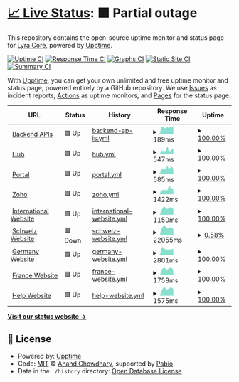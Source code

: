 # [📈 Live Status](https://Lyra-Core.github.io/Status): <!--live status--> **🟧 Partial outage**

This repository contains the open-source uptime monitor and status page for [Lyra Core](https://Lyra-Core.github.io/Status), powered by [Upptime](https://github.com/upptime/upptime).

[![Uptime CI](https://github.com/Lyra-Core/Status/workflows/Uptime%20CI/badge.svg)](https://github.com/Lyra-Core/Status/actions?query=workflow%3A%22Uptime+CI%22)
[![Response Time CI](https://github.com/Lyra-Core/Status/workflows/Response%20Time%20CI/badge.svg)](https://github.com/Lyra-Core/Status/actions?query=workflow%3A%22Response+Time+CI%22)
[![Graphs CI](https://github.com/Lyra-Core/Status/workflows/Graphs%20CI/badge.svg)](https://github.com/Lyra-Core/Status/actions?query=workflow%3A%22Graphs+CI%22)
[![Static Site CI](https://github.com/Lyra-Core/Status/workflows/Static%20Site%20CI/badge.svg)](https://github.com/Lyra-Core/Status/actions?query=workflow%3A%22Static+Site+CI%22)
[![Summary CI](https://github.com/Lyra-Core/Status/workflows/Summary%20CI/badge.svg)](https://github.com/Lyra-Core/Status/actions?query=workflow%3A%22Summary+CI%22)

With [Upptime](https://upptime.js.org), you can get your own unlimited and free uptime monitor and status page, powered entirely by a GitHub repository. We use [Issues](https://github.com/Lyra-Core/Status/issues) as incident reports, [Actions](https://github.com/Lyra-Core/Status/actions) as uptime monitors, and [Pages](https://Lyra-Core.github.io/Status) for the status page.

<!--start: status pages-->
<!-- This summary is generated by Upptime (https://github.com/upptime/upptime) -->
<!-- Do not edit this manually, your changes will be overwritten -->
<!-- prettier-ignore -->
| URL | Status | History | Response Time | Uptime |
| --- | ------ | ------- | ------------- | ------ |
| <img alt="" src="https://icons.duckduckgo.com/ip3/api.lyrawellbeing.health.ico" height="13"> [Backend APIs](https://api.lyrawellbeing.health/status-0123456789abcdef) | 🟩 Up | [backend-ap-is.yml](https://github.com/Lyra-Core/Status/commits/HEAD/history/backend-ap-is.yml) | <details><summary><img alt="Response time graph" src="./graphs/backend-ap-is/response-time-week.png" height="20"> 189ms</summary><br><a href="https://Lyra-Core.github.io/Status/history/backend-ap-is"><img alt="Response time 189" src="https://img.shields.io/endpoint?url=https%3A%2F%2Fraw.githubusercontent.com%2FLyra-Core%2FStatus%2FHEAD%2Fapi%2Fbackend-ap-is%2Fresponse-time.json"></a><br><a href="https://Lyra-Core.github.io/Status/history/backend-ap-is"><img alt="24-hour response time 190" src="https://img.shields.io/endpoint?url=https%3A%2F%2Fraw.githubusercontent.com%2FLyra-Core%2FStatus%2FHEAD%2Fapi%2Fbackend-ap-is%2Fresponse-time-day.json"></a><br><a href="https://Lyra-Core.github.io/Status/history/backend-ap-is"><img alt="7-day response time 189" src="https://img.shields.io/endpoint?url=https%3A%2F%2Fraw.githubusercontent.com%2FLyra-Core%2FStatus%2FHEAD%2Fapi%2Fbackend-ap-is%2Fresponse-time-week.json"></a><br><a href="https://Lyra-Core.github.io/Status/history/backend-ap-is"><img alt="30-day response time 189" src="https://img.shields.io/endpoint?url=https%3A%2F%2Fraw.githubusercontent.com%2FLyra-Core%2FStatus%2FHEAD%2Fapi%2Fbackend-ap-is%2Fresponse-time-month.json"></a><br><a href="https://Lyra-Core.github.io/Status/history/backend-ap-is"><img alt="1-year response time 189" src="https://img.shields.io/endpoint?url=https%3A%2F%2Fraw.githubusercontent.com%2FLyra-Core%2FStatus%2FHEAD%2Fapi%2Fbackend-ap-is%2Fresponse-time-year.json"></a></details> | <details><summary><a href="https://Lyra-Core.github.io/Status/history/backend-ap-is">100.00%</a></summary><a href="https://Lyra-Core.github.io/Status/history/backend-ap-is"><img alt="All-time uptime 100.00%" src="https://img.shields.io/endpoint?url=https%3A%2F%2Fraw.githubusercontent.com%2FLyra-Core%2FStatus%2FHEAD%2Fapi%2Fbackend-ap-is%2Fuptime.json"></a><br><a href="https://Lyra-Core.github.io/Status/history/backend-ap-is"><img alt="24-hour uptime 100.00%" src="https://img.shields.io/endpoint?url=https%3A%2F%2Fraw.githubusercontent.com%2FLyra-Core%2FStatus%2FHEAD%2Fapi%2Fbackend-ap-is%2Fuptime-day.json"></a><br><a href="https://Lyra-Core.github.io/Status/history/backend-ap-is"><img alt="7-day uptime 100.00%" src="https://img.shields.io/endpoint?url=https%3A%2F%2Fraw.githubusercontent.com%2FLyra-Core%2FStatus%2FHEAD%2Fapi%2Fbackend-ap-is%2Fuptime-week.json"></a><br><a href="https://Lyra-Core.github.io/Status/history/backend-ap-is"><img alt="30-day uptime 100.00%" src="https://img.shields.io/endpoint?url=https%3A%2F%2Fraw.githubusercontent.com%2FLyra-Core%2FStatus%2FHEAD%2Fapi%2Fbackend-ap-is%2Fuptime-month.json"></a><br><a href="https://Lyra-Core.github.io/Status/history/backend-ap-is"><img alt="1-year uptime 100.00%" src="https://img.shields.io/endpoint?url=https%3A%2F%2Fraw.githubusercontent.com%2FLyra-Core%2FStatus%2FHEAD%2Fapi%2Fbackend-ap-is%2Fuptime-year.json"></a></details>
| <img alt="" src="https://icons.duckduckgo.com/ip3/app.lyrawellbeing.health.ico" height="13"> [Hub](https://app.lyrawellbeing.health) | 🟩 Up | [hub.yml](https://github.com/Lyra-Core/Status/commits/HEAD/history/hub.yml) | <details><summary><img alt="Response time graph" src="./graphs/hub/response-time-week.png" height="20"> 547ms</summary><br><a href="https://Lyra-Core.github.io/Status/history/hub"><img alt="Response time 547" src="https://img.shields.io/endpoint?url=https%3A%2F%2Fraw.githubusercontent.com%2FLyra-Core%2FStatus%2FHEAD%2Fapi%2Fhub%2Fresponse-time.json"></a><br><a href="https://Lyra-Core.github.io/Status/history/hub"><img alt="24-hour response time 561" src="https://img.shields.io/endpoint?url=https%3A%2F%2Fraw.githubusercontent.com%2FLyra-Core%2FStatus%2FHEAD%2Fapi%2Fhub%2Fresponse-time-day.json"></a><br><a href="https://Lyra-Core.github.io/Status/history/hub"><img alt="7-day response time 547" src="https://img.shields.io/endpoint?url=https%3A%2F%2Fraw.githubusercontent.com%2FLyra-Core%2FStatus%2FHEAD%2Fapi%2Fhub%2Fresponse-time-week.json"></a><br><a href="https://Lyra-Core.github.io/Status/history/hub"><img alt="30-day response time 547" src="https://img.shields.io/endpoint?url=https%3A%2F%2Fraw.githubusercontent.com%2FLyra-Core%2FStatus%2FHEAD%2Fapi%2Fhub%2Fresponse-time-month.json"></a><br><a href="https://Lyra-Core.github.io/Status/history/hub"><img alt="1-year response time 547" src="https://img.shields.io/endpoint?url=https%3A%2F%2Fraw.githubusercontent.com%2FLyra-Core%2FStatus%2FHEAD%2Fapi%2Fhub%2Fresponse-time-year.json"></a></details> | <details><summary><a href="https://Lyra-Core.github.io/Status/history/hub">100.00%</a></summary><a href="https://Lyra-Core.github.io/Status/history/hub"><img alt="All-time uptime 100.00%" src="https://img.shields.io/endpoint?url=https%3A%2F%2Fraw.githubusercontent.com%2FLyra-Core%2FStatus%2FHEAD%2Fapi%2Fhub%2Fuptime.json"></a><br><a href="https://Lyra-Core.github.io/Status/history/hub"><img alt="24-hour uptime 100.00%" src="https://img.shields.io/endpoint?url=https%3A%2F%2Fraw.githubusercontent.com%2FLyra-Core%2FStatus%2FHEAD%2Fapi%2Fhub%2Fuptime-day.json"></a><br><a href="https://Lyra-Core.github.io/Status/history/hub"><img alt="7-day uptime 100.00%" src="https://img.shields.io/endpoint?url=https%3A%2F%2Fraw.githubusercontent.com%2FLyra-Core%2FStatus%2FHEAD%2Fapi%2Fhub%2Fuptime-week.json"></a><br><a href="https://Lyra-Core.github.io/Status/history/hub"><img alt="30-day uptime 100.00%" src="https://img.shields.io/endpoint?url=https%3A%2F%2Fraw.githubusercontent.com%2FLyra-Core%2FStatus%2FHEAD%2Fapi%2Fhub%2Fuptime-month.json"></a><br><a href="https://Lyra-Core.github.io/Status/history/hub"><img alt="1-year uptime 100.00%" src="https://img.shields.io/endpoint?url=https%3A%2F%2Fraw.githubusercontent.com%2FLyra-Core%2FStatus%2FHEAD%2Fapi%2Fhub%2Fuptime-year.json"></a></details>
| <img alt="" src="https://icons.duckduckgo.com/ip3/portal.lyrawellbeing.health.ico" height="13"> [Portal](https://portal.lyrawellbeing.health) | 🟩 Up | [portal.yml](https://github.com/Lyra-Core/Status/commits/HEAD/history/portal.yml) | <details><summary><img alt="Response time graph" src="./graphs/portal/response-time-week.png" height="20"> 585ms</summary><br><a href="https://Lyra-Core.github.io/Status/history/portal"><img alt="Response time 585" src="https://img.shields.io/endpoint?url=https%3A%2F%2Fraw.githubusercontent.com%2FLyra-Core%2FStatus%2FHEAD%2Fapi%2Fportal%2Fresponse-time.json"></a><br><a href="https://Lyra-Core.github.io/Status/history/portal"><img alt="24-hour response time 594" src="https://img.shields.io/endpoint?url=https%3A%2F%2Fraw.githubusercontent.com%2FLyra-Core%2FStatus%2FHEAD%2Fapi%2Fportal%2Fresponse-time-day.json"></a><br><a href="https://Lyra-Core.github.io/Status/history/portal"><img alt="7-day response time 585" src="https://img.shields.io/endpoint?url=https%3A%2F%2Fraw.githubusercontent.com%2FLyra-Core%2FStatus%2FHEAD%2Fapi%2Fportal%2Fresponse-time-week.json"></a><br><a href="https://Lyra-Core.github.io/Status/history/portal"><img alt="30-day response time 585" src="https://img.shields.io/endpoint?url=https%3A%2F%2Fraw.githubusercontent.com%2FLyra-Core%2FStatus%2FHEAD%2Fapi%2Fportal%2Fresponse-time-month.json"></a><br><a href="https://Lyra-Core.github.io/Status/history/portal"><img alt="1-year response time 585" src="https://img.shields.io/endpoint?url=https%3A%2F%2Fraw.githubusercontent.com%2FLyra-Core%2FStatus%2FHEAD%2Fapi%2Fportal%2Fresponse-time-year.json"></a></details> | <details><summary><a href="https://Lyra-Core.github.io/Status/history/portal">100.00%</a></summary><a href="https://Lyra-Core.github.io/Status/history/portal"><img alt="All-time uptime 100.00%" src="https://img.shields.io/endpoint?url=https%3A%2F%2Fraw.githubusercontent.com%2FLyra-Core%2FStatus%2FHEAD%2Fapi%2Fportal%2Fuptime.json"></a><br><a href="https://Lyra-Core.github.io/Status/history/portal"><img alt="24-hour uptime 100.00%" src="https://img.shields.io/endpoint?url=https%3A%2F%2Fraw.githubusercontent.com%2FLyra-Core%2FStatus%2FHEAD%2Fapi%2Fportal%2Fuptime-day.json"></a><br><a href="https://Lyra-Core.github.io/Status/history/portal"><img alt="7-day uptime 100.00%" src="https://img.shields.io/endpoint?url=https%3A%2F%2Fraw.githubusercontent.com%2FLyra-Core%2FStatus%2FHEAD%2Fapi%2Fportal%2Fuptime-week.json"></a><br><a href="https://Lyra-Core.github.io/Status/history/portal"><img alt="30-day uptime 100.00%" src="https://img.shields.io/endpoint?url=https%3A%2F%2Fraw.githubusercontent.com%2FLyra-Core%2FStatus%2FHEAD%2Fapi%2Fportal%2Fuptime-month.json"></a><br><a href="https://Lyra-Core.github.io/Status/history/portal"><img alt="1-year uptime 100.00%" src="https://img.shields.io/endpoint?url=https%3A%2F%2Fraw.githubusercontent.com%2FLyra-Core%2FStatus%2FHEAD%2Fapi%2Fportal%2Fuptime-year.json"></a></details>
| <img alt="" src="https://icons.duckduckgo.com/ip3/salesiq.zoho.eu.ico" height="13"> [Zoho](https://salesiq.zoho.eu/icas/liveview) | 🟩 Up | [zoho.yml](https://github.com/Lyra-Core/Status/commits/HEAD/history/zoho.yml) | <details><summary><img alt="Response time graph" src="./graphs/zoho/response-time-week.png" height="20"> 1422ms</summary><br><a href="https://Lyra-Core.github.io/Status/history/zoho"><img alt="Response time 1422" src="https://img.shields.io/endpoint?url=https%3A%2F%2Fraw.githubusercontent.com%2FLyra-Core%2FStatus%2FHEAD%2Fapi%2Fzoho%2Fresponse-time.json"></a><br><a href="https://Lyra-Core.github.io/Status/history/zoho"><img alt="24-hour response time 1462" src="https://img.shields.io/endpoint?url=https%3A%2F%2Fraw.githubusercontent.com%2FLyra-Core%2FStatus%2FHEAD%2Fapi%2Fzoho%2Fresponse-time-day.json"></a><br><a href="https://Lyra-Core.github.io/Status/history/zoho"><img alt="7-day response time 1422" src="https://img.shields.io/endpoint?url=https%3A%2F%2Fraw.githubusercontent.com%2FLyra-Core%2FStatus%2FHEAD%2Fapi%2Fzoho%2Fresponse-time-week.json"></a><br><a href="https://Lyra-Core.github.io/Status/history/zoho"><img alt="30-day response time 1422" src="https://img.shields.io/endpoint?url=https%3A%2F%2Fraw.githubusercontent.com%2FLyra-Core%2FStatus%2FHEAD%2Fapi%2Fzoho%2Fresponse-time-month.json"></a><br><a href="https://Lyra-Core.github.io/Status/history/zoho"><img alt="1-year response time 1422" src="https://img.shields.io/endpoint?url=https%3A%2F%2Fraw.githubusercontent.com%2FLyra-Core%2FStatus%2FHEAD%2Fapi%2Fzoho%2Fresponse-time-year.json"></a></details> | <details><summary><a href="https://Lyra-Core.github.io/Status/history/zoho">100.00%</a></summary><a href="https://Lyra-Core.github.io/Status/history/zoho"><img alt="All-time uptime 100.00%" src="https://img.shields.io/endpoint?url=https%3A%2F%2Fraw.githubusercontent.com%2FLyra-Core%2FStatus%2FHEAD%2Fapi%2Fzoho%2Fuptime.json"></a><br><a href="https://Lyra-Core.github.io/Status/history/zoho"><img alt="24-hour uptime 100.00%" src="https://img.shields.io/endpoint?url=https%3A%2F%2Fraw.githubusercontent.com%2FLyra-Core%2FStatus%2FHEAD%2Fapi%2Fzoho%2Fuptime-day.json"></a><br><a href="https://Lyra-Core.github.io/Status/history/zoho"><img alt="7-day uptime 100.00%" src="https://img.shields.io/endpoint?url=https%3A%2F%2Fraw.githubusercontent.com%2FLyra-Core%2FStatus%2FHEAD%2Fapi%2Fzoho%2Fuptime-week.json"></a><br><a href="https://Lyra-Core.github.io/Status/history/zoho"><img alt="30-day uptime 100.00%" src="https://img.shields.io/endpoint?url=https%3A%2F%2Fraw.githubusercontent.com%2FLyra-Core%2FStatus%2FHEAD%2Fapi%2Fzoho%2Fuptime-month.json"></a><br><a href="https://Lyra-Core.github.io/Status/history/zoho"><img alt="1-year uptime 100.00%" src="https://img.shields.io/endpoint?url=https%3A%2F%2Fraw.githubusercontent.com%2FLyra-Core%2FStatus%2FHEAD%2Fapi%2Fzoho%2Fuptime-year.json"></a></details>
| <img alt="" src="https://icons.duckduckgo.com/ip3/lyrahealthinternational.com.ico" height="13"> [International Website](https://lyrahealthinternational.com) | 🟩 Up | [international-website.yml](https://github.com/Lyra-Core/Status/commits/HEAD/history/international-website.yml) | <details><summary><img alt="Response time graph" src="./graphs/international-website/response-time-week.png" height="20"> 1150ms</summary><br><a href="https://Lyra-Core.github.io/Status/history/international-website"><img alt="Response time 1150" src="https://img.shields.io/endpoint?url=https%3A%2F%2Fraw.githubusercontent.com%2FLyra-Core%2FStatus%2FHEAD%2Fapi%2Finternational-website%2Fresponse-time.json"></a><br><a href="https://Lyra-Core.github.io/Status/history/international-website"><img alt="24-hour response time 1150" src="https://img.shields.io/endpoint?url=https%3A%2F%2Fraw.githubusercontent.com%2FLyra-Core%2FStatus%2FHEAD%2Fapi%2Finternational-website%2Fresponse-time-day.json"></a><br><a href="https://Lyra-Core.github.io/Status/history/international-website"><img alt="7-day response time 1150" src="https://img.shields.io/endpoint?url=https%3A%2F%2Fraw.githubusercontent.com%2FLyra-Core%2FStatus%2FHEAD%2Fapi%2Finternational-website%2Fresponse-time-week.json"></a><br><a href="https://Lyra-Core.github.io/Status/history/international-website"><img alt="30-day response time 1150" src="https://img.shields.io/endpoint?url=https%3A%2F%2Fraw.githubusercontent.com%2FLyra-Core%2FStatus%2FHEAD%2Fapi%2Finternational-website%2Fresponse-time-month.json"></a><br><a href="https://Lyra-Core.github.io/Status/history/international-website"><img alt="1-year response time 1150" src="https://img.shields.io/endpoint?url=https%3A%2F%2Fraw.githubusercontent.com%2FLyra-Core%2FStatus%2FHEAD%2Fapi%2Finternational-website%2Fresponse-time-year.json"></a></details> | <details><summary><a href="https://Lyra-Core.github.io/Status/history/international-website">100.00%</a></summary><a href="https://Lyra-Core.github.io/Status/history/international-website"><img alt="All-time uptime 100.00%" src="https://img.shields.io/endpoint?url=https%3A%2F%2Fraw.githubusercontent.com%2FLyra-Core%2FStatus%2FHEAD%2Fapi%2Finternational-website%2Fuptime.json"></a><br><a href="https://Lyra-Core.github.io/Status/history/international-website"><img alt="24-hour uptime 100.00%" src="https://img.shields.io/endpoint?url=https%3A%2F%2Fraw.githubusercontent.com%2FLyra-Core%2FStatus%2FHEAD%2Fapi%2Finternational-website%2Fuptime-day.json"></a><br><a href="https://Lyra-Core.github.io/Status/history/international-website"><img alt="7-day uptime 100.00%" src="https://img.shields.io/endpoint?url=https%3A%2F%2Fraw.githubusercontent.com%2FLyra-Core%2FStatus%2FHEAD%2Fapi%2Finternational-website%2Fuptime-week.json"></a><br><a href="https://Lyra-Core.github.io/Status/history/international-website"><img alt="30-day uptime 100.00%" src="https://img.shields.io/endpoint?url=https%3A%2F%2Fraw.githubusercontent.com%2FLyra-Core%2FStatus%2FHEAD%2Fapi%2Finternational-website%2Fuptime-month.json"></a><br><a href="https://Lyra-Core.github.io/Status/history/international-website"><img alt="1-year uptime 100.00%" src="https://img.shields.io/endpoint?url=https%3A%2F%2Fraw.githubusercontent.com%2FLyra-Core%2FStatus%2FHEAD%2Fapi%2Finternational-website%2Fuptime-year.json"></a></details>
| <img alt="" src="https://icons.duckduckgo.com/ip3/lyrawellbeing.ch.ico" height="13"> [Schweiz Website](https://lyrawellbeing.ch) | 🟥 Down | [schweiz-website.yml](https://github.com/Lyra-Core/Status/commits/HEAD/history/schweiz-website.yml) | <details><summary><img alt="Response time graph" src="./graphs/schweiz-website/response-time-week.png" height="20"> 22055ms</summary><br><a href="https://Lyra-Core.github.io/Status/history/schweiz-website"><img alt="Response time 22055" src="https://img.shields.io/endpoint?url=https%3A%2F%2Fraw.githubusercontent.com%2FLyra-Core%2FStatus%2FHEAD%2Fapi%2Fschweiz-website%2Fresponse-time.json"></a><br><a href="https://Lyra-Core.github.io/Status/history/schweiz-website"><img alt="24-hour response time 22055" src="https://img.shields.io/endpoint?url=https%3A%2F%2Fraw.githubusercontent.com%2FLyra-Core%2FStatus%2FHEAD%2Fapi%2Fschweiz-website%2Fresponse-time-day.json"></a><br><a href="https://Lyra-Core.github.io/Status/history/schweiz-website"><img alt="7-day response time 22055" src="https://img.shields.io/endpoint?url=https%3A%2F%2Fraw.githubusercontent.com%2FLyra-Core%2FStatus%2FHEAD%2Fapi%2Fschweiz-website%2Fresponse-time-week.json"></a><br><a href="https://Lyra-Core.github.io/Status/history/schweiz-website"><img alt="30-day response time 22055" src="https://img.shields.io/endpoint?url=https%3A%2F%2Fraw.githubusercontent.com%2FLyra-Core%2FStatus%2FHEAD%2Fapi%2Fschweiz-website%2Fresponse-time-month.json"></a><br><a href="https://Lyra-Core.github.io/Status/history/schweiz-website"><img alt="1-year response time 22055" src="https://img.shields.io/endpoint?url=https%3A%2F%2Fraw.githubusercontent.com%2FLyra-Core%2FStatus%2FHEAD%2Fapi%2Fschweiz-website%2Fresponse-time-year.json"></a></details> | <details><summary><a href="https://Lyra-Core.github.io/Status/history/schweiz-website">0.58%</a></summary><a href="https://Lyra-Core.github.io/Status/history/schweiz-website"><img alt="All-time uptime 0.58%" src="https://img.shields.io/endpoint?url=https%3A%2F%2Fraw.githubusercontent.com%2FLyra-Core%2FStatus%2FHEAD%2Fapi%2Fschweiz-website%2Fuptime.json"></a><br><a href="https://Lyra-Core.github.io/Status/history/schweiz-website"><img alt="24-hour uptime 0.58%" src="https://img.shields.io/endpoint?url=https%3A%2F%2Fraw.githubusercontent.com%2FLyra-Core%2FStatus%2FHEAD%2Fapi%2Fschweiz-website%2Fuptime-day.json"></a><br><a href="https://Lyra-Core.github.io/Status/history/schweiz-website"><img alt="7-day uptime 0.58%" src="https://img.shields.io/endpoint?url=https%3A%2F%2Fraw.githubusercontent.com%2FLyra-Core%2FStatus%2FHEAD%2Fapi%2Fschweiz-website%2Fuptime-week.json"></a><br><a href="https://Lyra-Core.github.io/Status/history/schweiz-website"><img alt="30-day uptime 0.58%" src="https://img.shields.io/endpoint?url=https%3A%2F%2Fraw.githubusercontent.com%2FLyra-Core%2FStatus%2FHEAD%2Fapi%2Fschweiz-website%2Fuptime-month.json"></a><br><a href="https://Lyra-Core.github.io/Status/history/schweiz-website"><img alt="1-year uptime 0.58%" src="https://img.shields.io/endpoint?url=https%3A%2F%2Fraw.githubusercontent.com%2FLyra-Core%2FStatus%2FHEAD%2Fapi%2Fschweiz-website%2Fuptime-year.json"></a></details>
| <img alt="" src="https://icons.duckduckgo.com/ip3/lyrawellbeing.de.ico" height="13"> [Germany Website](https://lyrawellbeing.de) | 🟩 Up | [germany-website.yml](https://github.com/Lyra-Core/Status/commits/HEAD/history/germany-website.yml) | <details><summary><img alt="Response time graph" src="./graphs/germany-website/response-time-week.png" height="20"> 2801ms</summary><br><a href="https://Lyra-Core.github.io/Status/history/germany-website"><img alt="Response time 2801" src="https://img.shields.io/endpoint?url=https%3A%2F%2Fraw.githubusercontent.com%2FLyra-Core%2FStatus%2FHEAD%2Fapi%2Fgermany-website%2Fresponse-time.json"></a><br><a href="https://Lyra-Core.github.io/Status/history/germany-website"><img alt="24-hour response time 2801" src="https://img.shields.io/endpoint?url=https%3A%2F%2Fraw.githubusercontent.com%2FLyra-Core%2FStatus%2FHEAD%2Fapi%2Fgermany-website%2Fresponse-time-day.json"></a><br><a href="https://Lyra-Core.github.io/Status/history/germany-website"><img alt="7-day response time 2801" src="https://img.shields.io/endpoint?url=https%3A%2F%2Fraw.githubusercontent.com%2FLyra-Core%2FStatus%2FHEAD%2Fapi%2Fgermany-website%2Fresponse-time-week.json"></a><br><a href="https://Lyra-Core.github.io/Status/history/germany-website"><img alt="30-day response time 2801" src="https://img.shields.io/endpoint?url=https%3A%2F%2Fraw.githubusercontent.com%2FLyra-Core%2FStatus%2FHEAD%2Fapi%2Fgermany-website%2Fresponse-time-month.json"></a><br><a href="https://Lyra-Core.github.io/Status/history/germany-website"><img alt="1-year response time 2801" src="https://img.shields.io/endpoint?url=https%3A%2F%2Fraw.githubusercontent.com%2FLyra-Core%2FStatus%2FHEAD%2Fapi%2Fgermany-website%2Fresponse-time-year.json"></a></details> | <details><summary><a href="https://Lyra-Core.github.io/Status/history/germany-website">100.00%</a></summary><a href="https://Lyra-Core.github.io/Status/history/germany-website"><img alt="All-time uptime 100.00%" src="https://img.shields.io/endpoint?url=https%3A%2F%2Fraw.githubusercontent.com%2FLyra-Core%2FStatus%2FHEAD%2Fapi%2Fgermany-website%2Fuptime.json"></a><br><a href="https://Lyra-Core.github.io/Status/history/germany-website"><img alt="24-hour uptime 100.00%" src="https://img.shields.io/endpoint?url=https%3A%2F%2Fraw.githubusercontent.com%2FLyra-Core%2FStatus%2FHEAD%2Fapi%2Fgermany-website%2Fuptime-day.json"></a><br><a href="https://Lyra-Core.github.io/Status/history/germany-website"><img alt="7-day uptime 100.00%" src="https://img.shields.io/endpoint?url=https%3A%2F%2Fraw.githubusercontent.com%2FLyra-Core%2FStatus%2FHEAD%2Fapi%2Fgermany-website%2Fuptime-week.json"></a><br><a href="https://Lyra-Core.github.io/Status/history/germany-website"><img alt="30-day uptime 100.00%" src="https://img.shields.io/endpoint?url=https%3A%2F%2Fraw.githubusercontent.com%2FLyra-Core%2FStatus%2FHEAD%2Fapi%2Fgermany-website%2Fuptime-month.json"></a><br><a href="https://Lyra-Core.github.io/Status/history/germany-website"><img alt="1-year uptime 100.00%" src="https://img.shields.io/endpoint?url=https%3A%2F%2Fraw.githubusercontent.com%2FLyra-Core%2FStatus%2FHEAD%2Fapi%2Fgermany-website%2Fuptime-year.json"></a></details>
| <img alt="" src="https://icons.duckduckgo.com/ip3/lyrawellbeing.fr.ico" height="13"> [France Website](https://lyrawellbeing.fr) | 🟩 Up | [france-website.yml](https://github.com/Lyra-Core/Status/commits/HEAD/history/france-website.yml) | <details><summary><img alt="Response time graph" src="./graphs/france-website/response-time-week.png" height="20"> 1758ms</summary><br><a href="https://Lyra-Core.github.io/Status/history/france-website"><img alt="Response time 1758" src="https://img.shields.io/endpoint?url=https%3A%2F%2Fraw.githubusercontent.com%2FLyra-Core%2FStatus%2FHEAD%2Fapi%2Ffrance-website%2Fresponse-time.json"></a><br><a href="https://Lyra-Core.github.io/Status/history/france-website"><img alt="24-hour response time 1758" src="https://img.shields.io/endpoint?url=https%3A%2F%2Fraw.githubusercontent.com%2FLyra-Core%2FStatus%2FHEAD%2Fapi%2Ffrance-website%2Fresponse-time-day.json"></a><br><a href="https://Lyra-Core.github.io/Status/history/france-website"><img alt="7-day response time 1758" src="https://img.shields.io/endpoint?url=https%3A%2F%2Fraw.githubusercontent.com%2FLyra-Core%2FStatus%2FHEAD%2Fapi%2Ffrance-website%2Fresponse-time-week.json"></a><br><a href="https://Lyra-Core.github.io/Status/history/france-website"><img alt="30-day response time 1758" src="https://img.shields.io/endpoint?url=https%3A%2F%2Fraw.githubusercontent.com%2FLyra-Core%2FStatus%2FHEAD%2Fapi%2Ffrance-website%2Fresponse-time-month.json"></a><br><a href="https://Lyra-Core.github.io/Status/history/france-website"><img alt="1-year response time 1758" src="https://img.shields.io/endpoint?url=https%3A%2F%2Fraw.githubusercontent.com%2FLyra-Core%2FStatus%2FHEAD%2Fapi%2Ffrance-website%2Fresponse-time-year.json"></a></details> | <details><summary><a href="https://Lyra-Core.github.io/Status/history/france-website">100.00%</a></summary><a href="https://Lyra-Core.github.io/Status/history/france-website"><img alt="All-time uptime 100.00%" src="https://img.shields.io/endpoint?url=https%3A%2F%2Fraw.githubusercontent.com%2FLyra-Core%2FStatus%2FHEAD%2Fapi%2Ffrance-website%2Fuptime.json"></a><br><a href="https://Lyra-Core.github.io/Status/history/france-website"><img alt="24-hour uptime 100.00%" src="https://img.shields.io/endpoint?url=https%3A%2F%2Fraw.githubusercontent.com%2FLyra-Core%2FStatus%2FHEAD%2Fapi%2Ffrance-website%2Fuptime-day.json"></a><br><a href="https://Lyra-Core.github.io/Status/history/france-website"><img alt="7-day uptime 100.00%" src="https://img.shields.io/endpoint?url=https%3A%2F%2Fraw.githubusercontent.com%2FLyra-Core%2FStatus%2FHEAD%2Fapi%2Ffrance-website%2Fuptime-week.json"></a><br><a href="https://Lyra-Core.github.io/Status/history/france-website"><img alt="30-day uptime 100.00%" src="https://img.shields.io/endpoint?url=https%3A%2F%2Fraw.githubusercontent.com%2FLyra-Core%2FStatus%2FHEAD%2Fapi%2Ffrance-website%2Fuptime-month.json"></a><br><a href="https://Lyra-Core.github.io/Status/history/france-website"><img alt="1-year uptime 100.00%" src="https://img.shields.io/endpoint?url=https%3A%2F%2Fraw.githubusercontent.com%2FLyra-Core%2FStatus%2FHEAD%2Fapi%2Ffrance-website%2Fuptime-year.json"></a></details>
| <img alt="" src="https://icons.duckduckgo.com/ip3/lyrawellbeing.help.ico" height="13"> [Help Website](https://lyrawellbeing.help) | 🟩 Up | [help-website.yml](https://github.com/Lyra-Core/Status/commits/HEAD/history/help-website.yml) | <details><summary><img alt="Response time graph" src="./graphs/help-website/response-time-week.png" height="20"> 1575ms</summary><br><a href="https://Lyra-Core.github.io/Status/history/help-website"><img alt="Response time 1575" src="https://img.shields.io/endpoint?url=https%3A%2F%2Fraw.githubusercontent.com%2FLyra-Core%2FStatus%2FHEAD%2Fapi%2Fhelp-website%2Fresponse-time.json"></a><br><a href="https://Lyra-Core.github.io/Status/history/help-website"><img alt="24-hour response time 1575" src="https://img.shields.io/endpoint?url=https%3A%2F%2Fraw.githubusercontent.com%2FLyra-Core%2FStatus%2FHEAD%2Fapi%2Fhelp-website%2Fresponse-time-day.json"></a><br><a href="https://Lyra-Core.github.io/Status/history/help-website"><img alt="7-day response time 1575" src="https://img.shields.io/endpoint?url=https%3A%2F%2Fraw.githubusercontent.com%2FLyra-Core%2FStatus%2FHEAD%2Fapi%2Fhelp-website%2Fresponse-time-week.json"></a><br><a href="https://Lyra-Core.github.io/Status/history/help-website"><img alt="30-day response time 1575" src="https://img.shields.io/endpoint?url=https%3A%2F%2Fraw.githubusercontent.com%2FLyra-Core%2FStatus%2FHEAD%2Fapi%2Fhelp-website%2Fresponse-time-month.json"></a><br><a href="https://Lyra-Core.github.io/Status/history/help-website"><img alt="1-year response time 1575" src="https://img.shields.io/endpoint?url=https%3A%2F%2Fraw.githubusercontent.com%2FLyra-Core%2FStatus%2FHEAD%2Fapi%2Fhelp-website%2Fresponse-time-year.json"></a></details> | <details><summary><a href="https://Lyra-Core.github.io/Status/history/help-website">100.00%</a></summary><a href="https://Lyra-Core.github.io/Status/history/help-website"><img alt="All-time uptime 100.00%" src="https://img.shields.io/endpoint?url=https%3A%2F%2Fraw.githubusercontent.com%2FLyra-Core%2FStatus%2FHEAD%2Fapi%2Fhelp-website%2Fuptime.json"></a><br><a href="https://Lyra-Core.github.io/Status/history/help-website"><img alt="24-hour uptime 100.00%" src="https://img.shields.io/endpoint?url=https%3A%2F%2Fraw.githubusercontent.com%2FLyra-Core%2FStatus%2FHEAD%2Fapi%2Fhelp-website%2Fuptime-day.json"></a><br><a href="https://Lyra-Core.github.io/Status/history/help-website"><img alt="7-day uptime 100.00%" src="https://img.shields.io/endpoint?url=https%3A%2F%2Fraw.githubusercontent.com%2FLyra-Core%2FStatus%2FHEAD%2Fapi%2Fhelp-website%2Fuptime-week.json"></a><br><a href="https://Lyra-Core.github.io/Status/history/help-website"><img alt="30-day uptime 100.00%" src="https://img.shields.io/endpoint?url=https%3A%2F%2Fraw.githubusercontent.com%2FLyra-Core%2FStatus%2FHEAD%2Fapi%2Fhelp-website%2Fuptime-month.json"></a><br><a href="https://Lyra-Core.github.io/Status/history/help-website"><img alt="1-year uptime 100.00%" src="https://img.shields.io/endpoint?url=https%3A%2F%2Fraw.githubusercontent.com%2FLyra-Core%2FStatus%2FHEAD%2Fapi%2Fhelp-website%2Fuptime-year.json"></a></details>

<!--end: status pages-->

[**Visit our status website →**](https://Lyra-Core.github.io/Status)

## 📄 License

- Powered by: [Upptime](https://github.com/upptime/upptime)
- Code: [MIT](./LICENSE) © [Anand Chowdhary](https://anandchowdhary.com), supported by [Pabio](https://pabio.com)
- Data in the `./history` directory: [Open Database License](https://opendatacommons.org/licenses/odbl/1-0/)
